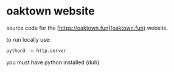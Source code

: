 # oaktown website
source code for the [https://oaktown.fun](oaktown.fun) website.

to run locally use:
```sh
python3 -m http.server
```
you must have python installed (duh)

